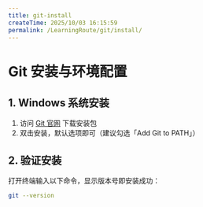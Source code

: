 ```yaml
---
title: git-install
createTime: 2025/10/03 16:15:59
permalink: /LearningRoute/git/install/
---
```

# Git 安装与环境配置
## 1. Windows 系统安装
1. 访问 [Git 官网](https://git-scm.com/) 下载安装包
2. 双击安装，默认选项即可（建议勾选「Add Git to PATH」）

## 2. 验证安装
打开终端输入以下命令，显示版本号即安装成功：
```bash
git --version